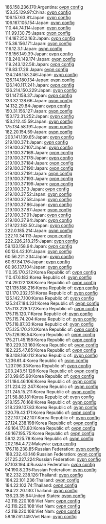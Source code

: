 186.158.236.170:Argentina: [ovpn config](vpn/186_158_236_170.ovpn)  
153.35.129.97:China: [ovpn config](vpn/153_35_129_97.ovpn)  
106.157.63.81:Japan: [ovpn config](vpn/106_157_63_81.ovpn)  
106.167.105.154:Japan: [ovpn config](vpn/106_167_105_154.ovpn)  
110.44.74.114:Japan: [ovpn config](vpn/110_44_74_114.ovpn)  
111.99.130.75:Japan: [ovpn config](vpn/111_99_130_75.ovpn)  
114.187.252.163:Japan: [ovpn config](vpn/114_187_252_163.ovpn)  
115.36.156.171:Japan: [ovpn config](vpn/115_36_156_171.ovpn)  
116.12.3.1:Japan: [ovpn config](vpn/116_12_3_1.ovpn)  
118.156.149.39:Japan: [ovpn config](vpn/118_156_149_39.ovpn)  
118.240.149.174:Japan: [ovpn config](vpn/118_240_149_174.ovpn)  
119.243.122.58:Japan: [ovpn config](vpn/119_243_122_58.ovpn)  
119.83.17.29:Japan: [ovpn config](vpn/119_83_17_29.ovpn)  
124.246.153.246:Japan: [ovpn config](vpn/124_246_153_246.ovpn)  
126.114.180.134:Japan: [ovpn config](vpn/126_114_180_134.ovpn)  
126.140.117.241:Japan: [ovpn config](vpn/126_140_117_241.ovpn)  
126.214.150.229:Japan: [ovpn config](vpn/126_214_150_229.ovpn)  
131.147.158.37:Japan: [ovpn config](vpn/131_147_158_37.ovpn)  
133.32.128.66:Japan: [ovpn config](vpn/133_32_128_66.ovpn)  
14.132.29.84:Japan: [ovpn config](vpn/14_132_29_84.ovpn)  
150.31.156.127:Japan: [ovpn config](vpn/150_31_156_127.ovpn)  
153.172.31.252:Japan: [ovpn config](vpn/153_172_31_252.ovpn)  
153.212.45.59:Japan: [ovpn config](vpn/153_212_45_59.ovpn)  
175.134.58.191:Japan: [ovpn config](vpn/175_134_58_191.ovpn)  
182.20.154.59:Japan: [ovpn config](vpn/182_20_154_59.ovpn)  
203.141.139.65:Japan: [ovpn config](vpn/203_141_139_65.ovpn)  
219.100.37.1:Japan: [ovpn config](vpn/219_100_37_1.ovpn)  
219.100.37.107:Japan: [ovpn config](vpn/219_100_37_107.ovpn)  
219.100.37.169:Japan: [ovpn config](vpn/219_100_37_169.ovpn)  
219.100.37.178:Japan: [ovpn config](vpn/219_100_37_178.ovpn)  
219.100.37.184:Japan: [ovpn config](vpn/219_100_37_184.ovpn)  
219.100.37.190:Japan: [ovpn config](vpn/219_100_37_190.ovpn)  
219.100.37.191:Japan: [ovpn config](vpn/219_100_37_191.ovpn)  
219.100.37.193:Japan: [ovpn config](vpn/219_100_37_193.ovpn)  
219.100.37.199:Japan: [ovpn config](vpn/219_100_37_199.ovpn)  
219.100.37.3:Japan: [ovpn config](vpn/219_100_37_3.ovpn)  
219.100.37.52:Japan: [ovpn config](vpn/219_100_37_52.ovpn)  
219.100.37.58:Japan: [ovpn config](vpn/219_100_37_58.ovpn)  
219.100.37.86:Japan: [ovpn config](vpn/219_100_37_86.ovpn)  
219.100.37.87:Japan: [ovpn config](vpn/219_100_37_87.ovpn)  
219.100.37.91:Japan: [ovpn config](vpn/219_100_37_91.ovpn)  
219.100.37.94:Japan: [ovpn config](vpn/219_100_37_94.ovpn)  
219.122.183.50:Japan: [ovpn config](vpn/219_122_183_50.ovpn)  
222.0.185.214:Japan: [ovpn config](vpn/222_0_185_214.ovpn)  
222.10.34.113:Japan: [ovpn config](vpn/222_10_34_113.ovpn)  
222.226.218.215:Japan: [ovpn config](vpn/222_226_218_215.ovpn)  
59.133.158.94:Japan: [ovpn config](vpn/59_133_158_94.ovpn)  
60.124.42.101:Japan: [ovpn config](vpn/60_124_42_101.ovpn)  
60.56.221.234:Japan: [ovpn config](vpn/60_56_221_234.ovpn)  
60.67.84.176:Japan: [ovpn config](vpn/60_67_84_176.ovpn)  
60.96.137.104:Japan: [ovpn config](vpn/60_96_137_104.ovpn)  
110.35.170.212:Korea Republic of: [ovpn config](vpn/110_35_170_212.ovpn)  
110.47.6.183:Korea Republic of: [ovpn config](vpn/110_47_6_183.ovpn)  
114.29.122.138:Korea Republic of: [ovpn config](vpn/114_29_122_138.ovpn)  
121.135.188.216:Korea Republic of: [ovpn config](vpn/121_135_188_216.ovpn)  
121.170.232.151:Korea Republic of: [ovpn config](vpn/121_170_232_151.ovpn)  
125.142.7.100:Korea Republic of: [ovpn config](vpn/125_142_7_100.ovpn)  
125.247.184.231:Korea Republic of: [ovpn config](vpn/125_247_184_231.ovpn)  
175.113.228.172:Korea Republic of: [ovpn config](vpn/175_113_228_172.ovpn)  
175.115.120.7:Korea Republic of: [ovpn config](vpn/175_115_120_7.ovpn)  
175.115.74.204:Korea Republic of: [ovpn config](vpn/175_115_74_204.ovpn)  
175.118.87.33:Korea Republic of: [ovpn config](vpn/175_118_87_33.ovpn)  
175.125.170.210:Korea Republic of: [ovpn config](vpn/175_125_170_210.ovpn)  
175.126.98.54:Korea Republic of: [ovpn config](vpn/175_126_98_54.ovpn)  
175.211.45.158:Korea Republic of: [ovpn config](vpn/175_211_45_158.ovpn)  
180.229.33.160:Korea Republic of: [ovpn config](vpn/180_229_33_160.ovpn)  
182.225.47.65:Korea Republic of: [ovpn config](vpn/182_225_47_65.ovpn)  
183.108.160.112:Korea Republic of: [ovpn config](vpn/183_108_160_112.ovpn)  
1.236.61.4:Korea Republic of: [ovpn config](vpn/1_236_61_4.ovpn)  
1.237.96.33:Korea Republic of: [ovpn config](vpn/1_237_96_33.ovpn)  
203.243.51.126:Korea Republic of: [ovpn config](vpn/203_243_51_126.ovpn)  
210.99.65.98:Korea Republic of: [ovpn config](vpn/210_99_65_98.ovpn)  
211.184.46.106:Korea Republic of: [ovpn config](vpn/211_184_46_106.ovpn)  
211.224.22.247:Korea Republic of: [ovpn config](vpn/211_224_22_247.ovpn)  
211.245.15.211:Korea Republic of: [ovpn config](vpn/211_245_15_211.ovpn)  
211.58.88.181:Korea Republic of: [ovpn config](vpn/211_58_88_181.ovpn)  
218.155.76.168:Korea Republic of: [ovpn config](vpn/218_155_76_168.ovpn)  
218.239.107.83:Korea Republic of: [ovpn config](vpn/218_239_107_83.ovpn)  
220.79.43.171:Korea Republic of: [ovpn config](vpn/220_79_43_171.ovpn)  
222.107.242.107:Korea Republic of: [ovpn config](vpn/222_107_242_107.ovpn)  
27.124.238.198:Korea Republic of: [ovpn config](vpn/27_124_238_198.ovpn)  
49.164.173.80:Korea Republic of: [ovpn config](vpn/49_164_173_80.ovpn)  
49.167.195.75:Korea Republic of: [ovpn config](vpn/49_167_195_75.ovpn)  
59.12.225.78:Korea Republic of: [ovpn config](vpn/59_12_225_78.ovpn)  
202.184.4.72:Malaysia: [ovpn config](vpn/202_184_4_72.ovpn)  
176.118.238.85:Russian Federation: [ovpn config](vpn/176_118_238_85.ovpn)  
188.232.43.146:Russian Federation: [ovpn config](vpn/188_232_43_146.ovpn)  
217.25.227.224:Russian Federation: [ovpn config](vpn/217_25_227_224.ovpn)  
87.103.194.4:Russian Federation: [ovpn config](vpn/87_103_194_4.ovpn)  
94.190.8.235:Russian Federation: [ovpn config](vpn/94_190_8_235.ovpn)  
182.232.238.126:Thailand: [ovpn config](vpn/182_232_238_126.ovpn)  
184.22.101.236:Thailand: [ovpn config](vpn/184_22_101_236.ovpn)  
184.22.102.74:Thailand: [ovpn config](vpn/184_22_102_74.ovpn)  
184.22.20.130:Thailand: [ovpn config](vpn/184_22_20_130.ovpn)  
136.23.35.64:United States: [ovpn config](vpn/136_23_35_64.ovpn)  
42.119.220.108:Viet Nam: [ovpn config](vpn/42_119_220_108.ovpn)  
42.119.220.108:Viet Nam: [ovpn config](vpn/42_119_220_108.ovpn)  
42.119.220.108:Viet Nam: [ovpn config](vpn/42_119_220_108.ovpn)  
58.187.61.149:Viet Nam: [ovpn config](vpn/58_187_61_149.ovpn)  
